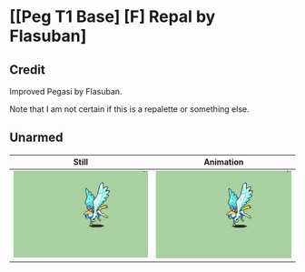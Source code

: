 # [\[Peg T1 Base\] \[F\] Repal by Flasuban]

## Credit

Improved Pegasi by Flasuban.

Note that I am not certain if this is a repalette or something else.
	
## Unarmed

| Still | Animation |
| :---: | :-------: |
| ![Unarmed still](./Unarmed_000.png) | ![Unarmed animation](./Unarmed.gif) |
